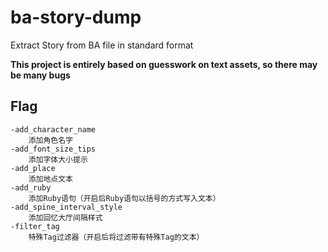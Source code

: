 # ba-story-dump
Extract Story from BA file in standard format

**This project is entirely based on guesswork on text assets, so there may be many bugs**

## Flag
```
-add_character_name
    添加角色名字
-add_font_size_tips
    添加字体大小提示
-add_place
    添加地点文本
-add_ruby
    添加Ruby语句（开启后Ruby语句以括号的方式写入文本）
-add_spine_interval_style
    添加回忆大厅间隔样式
-filter_tag
    特殊Tag过滤器（开启后将过滤带有特殊Tag的文本）
```